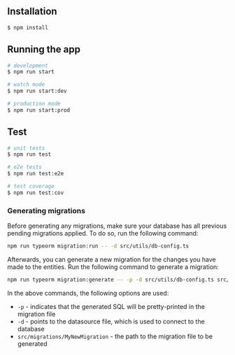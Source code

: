 ## Installation

```bash
$ npm install
```

## Running the app

```bash
# development
$ npm run start

# watch mode
$ npm run start:dev

# production mode
$ npm run start:prod
```

## Test

```bash
# unit tests
$ npm run test

# e2e tests
$ npm run test:e2e

# test coverage
$ npm run test:cov
```

### Generating migrations

Before generating any migrations, make sure your database has all previous
pending migrations applied. To do so, run the following command:
```bash
npm run typeorm migration:run -- -d src/utils/db-config.ts
```

Afterwards, you can generate a new migration for the changes you have made to
the entities. Run the following command to generate a migration:
```bash
npm run typeorm migration:generate -- -p -d src/utils/db-config.ts src/migrations/Init
```
In the above commands, the following options are used:
- `-p` - indicates that the generated SQL will be pretty-printed in the migration file
- `-d` - points to the datasource file, which is used to connect to the database
- `src/migrations/MyNewMigration` - the path to the migration file to be generated